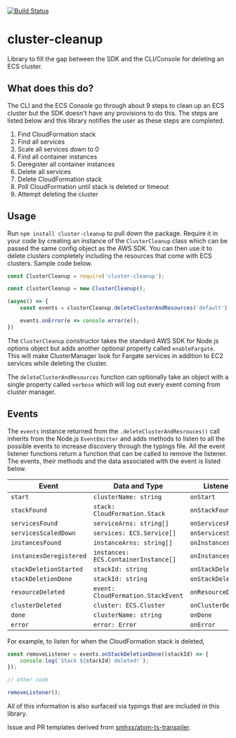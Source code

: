 [![Build Status](https://travis-ci.com/YashdalfTheGray/cluster-cleanup.svg?branch=master)](https://travis-ci.com/YashdalfTheGray/cluster-cleanup)

# cluster-cleanup
Library to fill the gap between the SDK and the CLI/Console for deleting an ECS cluster.

## What does this do?

The CLI and the ECS Console go through about 9 steps to clean up an ECS cluster but the SDK doesn't have any provisions to do this. The steps are listed below and this library notifies the user as these steps are completed.

1. Find CloudFormation stack
1. Find all services
1. Scale all services down to 0
1. Find all container instances
1. Deregister all container instances
1. Delete all services
1. Delete CloudFormation stack
1. Poll CloudFormation until stack is deleted or timeout
1. Attempt deleting the cluster

## Usage

Run `npm install cluster-cleanup` to pull down the package. Require it in your code by creating an instance of the `ClusterCleanup` class which can be passed the same config object as the AWS SDK. You can then use it to delete clusters completely including the resources that come with ECS clusters. Sample code below.

```javascript
const ClusterCleanup = require('cluster-cleanup');

const clusterCleanup = new ClusterCleanup();

(async() => {
    const events = clusterCleanup.deleteClusterAndResources('default');

    events.onError(e => console.error(e));
})
```

The `ClusterCleanup` constructor takes the standard AWS SDK for Node.js options object but adds another optional property called `enableFargate`. This will make ClusterManager look for Fargate services in addition to EC2 services while deleting the cluster.

The `deleteClusterAndResources` function can optionally take an object with a single property called `verbose` which will log out every event coming from cluster manager.

## Events

The `events` instance returned from the `.deleteClusterAndResrouces()` call inherits from the Node.js `EventEmitter` and adds methods to listen to all the possible events to increase discovery through the typings file. All the event listener functions return a function that can be called to remove the listener. The events, their methods and the data associated with the event is listed below.

| Event                   | Data and Type                        | Listener Method           |
|-------------------------|--------------------------------------|---------------------------|
| `start`                 | `clusterName: string`                | `onStart`                 |
| `stackFound`            | `stack: CloudFormation.Stack`        | `onStackFound`            |
| `servicesFound`         | `serviceArns: string[]`              | `onServicesFound`         |
| `servicesScaledDown`    | `services: ECS.Service[]`            | `onServicesScaledDown`    |
| `instancesFound`        | `instanceArns: string[]`             | `onInstancesFound`        |
| `instancesDeregistered` | `instances: ECS.ContainerInstance[]` | `onInstancesDeregistered` |
| `stackDeletionStarted`  | `stackId: string`                    | `onStackDeletionStarted`  |
| `stackDeletionDone`     | `stackId: string`                    | `onStackDeletionDone`     |
| `resourceDeleted`       | `event: CloudFormation.StackEvent`   | `onResourceDeleted`       |
| `clusterDeleted`        | `cluster: ECS.Cluster`               | `onClusterDeleted`        |
| `done`                  | `clusterName: string`                | `onDone`                  |
| `error`                 | `error: Error`                       | `onError`                 |

For example, to listen for when the CloudFormation stack is deleted,

```javascript
const removeListener = events.onStackDeletionDone((stackId) => {
    console.log(`Stack ${stackId} deleted!`);
});

// other code

removeListener();
```

All of this information is also surfaced via typings that are included in this library.

Issue and PR templates derived from [smhxx/atom-ts-transpiler](https://github.com/smhxx/atom-ts-transpiler).
